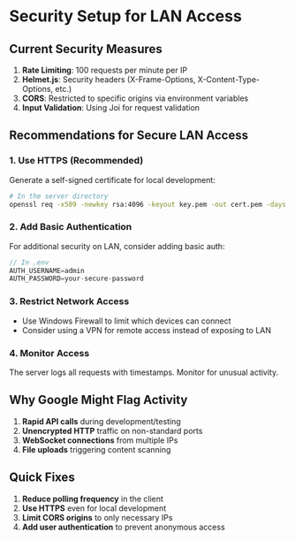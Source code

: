 # Security Setup for LAN Access

## Current Security Measures

1. **Rate Limiting**: 100 requests per minute per IP
2. **Helmet.js**: Security headers (X-Frame-Options, X-Content-Type-Options, etc.)
3. **CORS**: Restricted to specific origins via environment variables
4. **Input Validation**: Using Joi for request validation

## Recommendations for Secure LAN Access

### 1. Use HTTPS (Recommended)
Generate a self-signed certificate for local development:
```bash
# In the server directory
openssl req -x509 -newkey rsa:4096 -keyout key.pem -out cert.pem -days 365 -nodes
```

### 2. Add Basic Authentication
For additional security on LAN, consider adding basic auth:
```javascript
// In .env
AUTH_USERNAME=admin
AUTH_PASSWORD=your-secure-password
```

### 3. Restrict Network Access
- Use Windows Firewall to limit which devices can connect
- Consider using a VPN for remote access instead of exposing to LAN

### 4. Monitor Access
The server logs all requests with timestamps. Monitor for unusual activity.

## Why Google Might Flag Activity

1. **Rapid API calls** during development/testing
2. **Unencrypted HTTP** traffic on non-standard ports
3. **WebSocket connections** from multiple IPs
4. **File uploads** triggering content scanning

## Quick Fixes

1. **Reduce polling frequency** in the client
2. **Use HTTPS** even for local development
3. **Limit CORS origins** to only necessary IPs
4. **Add user authentication** to prevent anonymous access